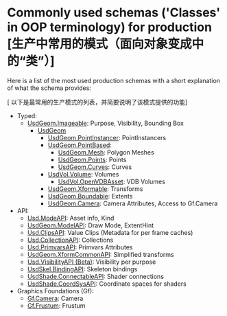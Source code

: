 # Commonly used schemas ('Classes' in OOP terminology) for production [生产中常用的模式（面向对象变成中的“类”）]

Here is a list of the most used production schemas with a short explanation of what the schema provides:

[ 以下是最常用的生产模式的列表，并简要说明了该模式提供的功能]

- Typed:
    - [UsdGeom.Imageable](https://openusd.org/dev/api/class_usd_geom_imageable.html): Purpose, Visibility, Bounding Box
        - [UsdGeom](https://openusd.org/dev/api/usd_geom_page_front.html)
            - [UsdGeom.PointInstancer](https://openusd.org/dev/api/class_usd_geom_point_instancer.html): PointInstancers
            - [UsdGeom.PointBased](https://openusd.org/dev/api/class_usd_geom_point_based.html):
                - [UsdGeom.Mesh](https://openusd.org/dev/api/class_usd_geom_mesh.html): Polygon Meshes
                - [UsdGeom.Points](https://openusd.org/dev/api/class_usd_geom_points.html): Points
                - [UsdGeom.Curves](https://openusd.org/dev/api/class_usd_geom_curves.html): Curves
            - [UsdVol.Volume](https://openusd.org/dev/api/class_usd_vol_volume.html): Volumes
                - [UsdVol.OpenVDBAsset](https://openusd.org/dev/api/class_usd_vol_open_v_d_b_asset.html): VDB Volumes
            - [UsdGeom.Xformable](https://openusd.org/dev/api/class_usd_geom_xformable.html): Transforms
            - [UsdGeom.Boundable](https://openusd.org/dev/api/class_usd_geom_boundable.html): Extents
            - [UsdGeom.Camera](https://openusd.org/dev/api/class_usd_geom_camera.html): Camera Attributes, Access to Gf.Camera
- API:
    - [Usd.ModeAPI](https://openusd.org/dev/api/class_usd_model_a_p_i.html): Asset info, Kind 
    - [UsdGeom.ModelAPI](https://openusd.org/dev/api/class_usd_geom_model_a_p_i.html): Draw Mode, ExtentHint
    - [Usd.ClipsAPI](https://openusd.org/dev/api/class_usd_clips_a_p_i.html): Value Clips (Metadata for per frame caches)
    - [Usd.CollectionAPI](https://openusd.org/dev/api/class_usd_collection_a_p_i.html): Collections
    - [Usd.PrimvarsAPI](https://openusd.org/dev/api/class_usd_geom_primvars_a_p_i.html): Primvars Attributes
    - [UsdGeom.XformCommonAPI](https://openusd.org/dev/api/class_usd_geom_xform_common_a_p_i.html): Simplified transforms
    - [Usd.VisibilityAPI (Beta)](https://openusd.org/dev/api/class_usd_geom_visibility_a_p_i.html): Visibility per purpose
    - [UsdSkel.BindingAPI](https://openusd.org/dev/api/class_usd_skel_binding_a_p_i.html): Skeleton bindings
    - [UsdShade.ConnectableAPI](https://openusd.org/dev/api/class_usd_shade_connectable_a_p_i.html): Shader connections
    - [UsdShade.CoordSysAPI](https://openusd.org/dev/api/class_usd_shade_coord_sys_a_p_i.html): Coordinate spaces for shaders
- Graphics Foundations (Gf):
    - [Gf.Camera](https://openusd.org/dev/api/class_gf_camera.html): Camera
    - [Gf.Frustum](https://openusd.org/dev/api/class_gf_frustum.html): Frustum
